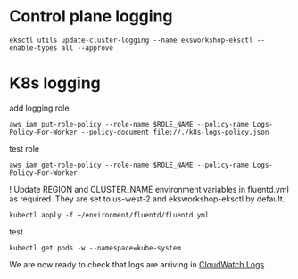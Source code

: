 # Control plane logging

```
eksctl utils update-cluster-logging --name eksworkshop-eksctl --enable-types all --approve
```

# K8s logging 

add logging role
```
aws iam put-role-policy --role-name $ROLE_NAME --policy-name Logs-Policy-For-Worker --policy-document file://./k8s-logs-policy.json
```


test role
```
aws iam get-role-policy --role-name $ROLE_NAME --policy-name Logs-Policy-For-Worker
```


! Update REGION and CLUSTER_NAME environment variables in fluentd.yml as required. They are set to us-west-2 and eksworkshop-eksctl by default.

```
kubectl apply -f ~/environment/fluentd/fluentd.yml
```


test

```
kubectl get pods -w --namespace=kube-system
```


We are now ready to check that logs are arriving in [CloudWatch Logs](https://console.aws.amazon.com/cloudwatch/home?#logStream:group=/eks/eksworkshop-eksctl/containers)


